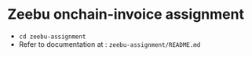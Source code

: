 # Zeebu onchain-invoice assignment

- `cd zeebu-assignment`
- Refer to documentation at : `zeebu-assignment/README.md`
